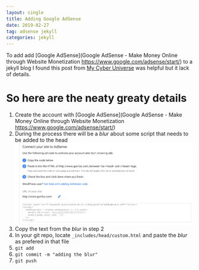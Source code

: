 ```yaml
---
layout: single
title: Adding Google AdSense
date: 2019-02-27
tag: adsense jekyll
categories: jekyll
---
```

To add add [Google AdSense](Google AdSense - Make Money Online through Website Monetization
https://www.google.com/adsense/start/) to a jekyll blog I found this post from [My Cyber Universe](https://mycyberuniverse.com/add-google-adsense-to-a-jekyll-website.html) was helpful but it lack of details.

# So here are the neaty greaty details
1. Create the account with [Google AdSense](Google AdSense - Make Money Online through Website Monetization
https://www.google.com/adsense/start/) 
2. During the process there will be a *blur* about some script that needs to be added to the head
   ![ad_sense_head_src](../assets/images/posts/2019/ad_sense_head_src.png)
3. Copy the text from the *blur* in step 2
4. In your git repo, locate `_includes/head/custom.html` and paste the *blur* as prefered in that file
5. `git add`
6. `git commit -m "adding the blur"`
7. `git push`



